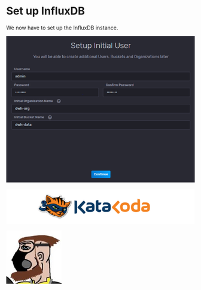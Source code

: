 # Set up InfluxDB

We now have to set up the InfluxDB instance.

![Katacoda Logo](./assets/user-setup.png)

![Katacoda Logo](./assets/logo-text-with-head.png)

![Katacoda Logo](./assets/chadcaustic.png)